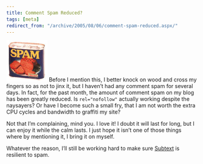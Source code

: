 ```yaml
---
title: Comment Spam Reduced?
tags: [meta]
redirect_from: "/archive/2005/08/06/comment-spam-reduced.aspx/"
---
```


![Spam](/images/spam.jpg) Before I mention this, I better knock on wood
and cross my fingers so as not to jinx it, but I haven’t had any comment
spam for several days. In fact, for the past month, the amount of
comment spam on my blog has been greatly reduced. Is `rel="nofollow"`
actually working despite the naysayers? Or have I become such a small
fry, that I am not worth the extra CPU cycles and bandwidth to graffiti
my site?

Not that I’m complaining, mind you. I love it! I doubt it will last for
long, but I can enjoy it while the calm lasts. I just hope it isn’t one
of those things where by mentioning it, I bring it on myself.

Whatever the reason, I’ll still be working hard to make sure
[Subtext](http://subtextproject.com/) is resilient to spam.

